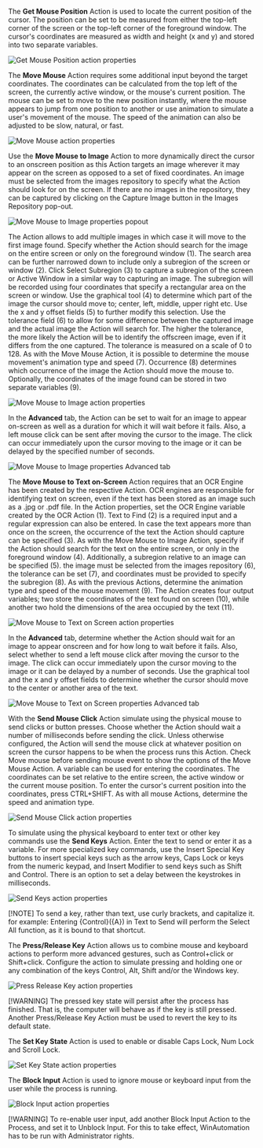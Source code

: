 The **Get Mouse Position** Action is used to locate the current position of the cursor. The position can be set to be measured from either the top-left corner of the screen or the top-left corner of the foreground window. The cursor's coordinates are measured as width and height (x and y) and stored into two separate variables. 

![Get Mouse Position action properties](..\media\Get-Mouse-Position-action-properties.png)

The **Move Mouse** Action requires some additional input beyond the target coordinates. The coordinates can be calculated from the top left of the screen, the currently active window, or the mouse's current position. The mouse can be set to move to the new position instantly, where the mouse appears to jump from one position to another or use animation to simulate a user's movement of the mouse. The speed of the animation can also be adjusted to be slow, natural, or fast.

![Move Mouse action properties](..\media\Move-Mouse-action-properties.png)

Use the **Move Mouse to Image** Action to more dynamically direct the cursor to an onscreen position as this Action targets an image wherever it may appear on the screen as opposed to a set of fixed coordinates. An image must be selected from the images repository to specify what the Action should look for on the screen. If there are no images in the repository, they can be captured by clicking on the Capture Image button in the Images Repository pop-out.

![Move Mouse to Image properties popout](..\media\Move-Mouse-to-Image-properties-popout.png)

The Action allows to add multiple images in which case it will move to the first image found. Specify whether the Action should search for the image on the entire screen or only on the foreground window (1). The search area can be further narrowed down to include only a subregion of the screen or window (2). Click Select Subregion (3) to capture a subregion of the screen or Active Window in a similar way to capturing an image. The subregion will be recorded using four coordinates that specify a rectangular area on the screen or window. Use the graphical tool (4) to determine which part of the image the cursor should move to; center, left, middle, upper right etc. Use the x and y offset fields (5) to further modify this selection. Use the tolerance field (6) to allow for some difference between the captured image and the actual image the Action will search for. The higher the tolerance, the more likely the Action will be to identify the offscreen image, even if it differs from the one captured. The tolerance is measured on a scale of 0 to 128. As with the Move Mouse Action, it is possible to determine the mouse movement's animation type and speed (7). Occurrence (8) determines which occurrence of the image the Action should move the mouse to. Optionally, the coordinates of the image found can be stored in two separate variables (9).

![Move Mouse to Image action properties](..\media\Move-Mouse-to-Image-action-properties.png)

In the **Advanced** tab, the Action can be set to wait for an image to appear on-screen as well as a duration for which it will wait before it fails. Also, a left mouse click can be sent after moving the cursor to the image. The click can occur immediately upon the cursor moving to the image or it can be delayed by the specified number of seconds.
 
![Move Mouse to Image properties Advanced tab](..\media\Move-Mouse-to-Image-properties-Advanced-tab.png)

The **Move Mouse to Text on-Screen** Action requires that an OCR Engine has been created by the respective Action. OCR engines are responsible for identifying text on screen, even if the text has been stored as an image such as a .jpg or .pdf file. In the Action properties, set the OCR Engine variable created by the OCR Action (1). Text to Find (2) is a required input and a regular expression can also be entered. In case the text appears more than once on the screen, the occurrence of the text the Action should capture can be specified (3). As with the Move Mouse to Image Action, specify if the Action should search for the text on the entire screen, or only in the foreground window (4). Additionally, a subregion relative to an image can be specified (5). the image must be selected from the images repository (6), the tolerance can be set (7), and coordinates must be provided to specify the subregion (8). As with the previous Actions, determine the animation type and speed of the mouse movement (9). The Action creates four output variables; two store the coordinates of the text found on screen (10), while another two hold the dimensions of the area occupied by the text (11).

![Move Mouse to Text on Screen action properties](..\media\Move-Mouse-to-Text-on-Screen-action-properties.png)

In the **Advanced** tab, determine whether the Action should wait for an image to appear onscreen and for how long to wait before it fails. Also, select whether to send a left mouse click after moving the cursor to the image. The click can occur immediately upon the cursor moving to the image or it can be delayed by a number of seconds. Use the graphical tool and the x and y offset fields to determine whether the cursor should move to the center or another area of the text. 
 

![Move Mouse to Text on Screen properties Advanced tab](..\media\Move-Mouse-to-Text-on-Screen-properties-Advanced-tab.png)

With the **Send Mouse Click** Action simulate using the physical mouse to send clicks or button presses. Choose whether the Action should wait a number of milliseconds before sending the click. Unless otherwise configured, the Action will send the mouse click at whatever position on screen the cursor happens to be when the process runs this Action. Check Move mouse before sending mouse event to show the options of the Move Mouse Action. A variable can be used for entering the coordinates. The coordinates can be set relative to the entire screen, the active window or the current mouse position. To enter the cursor's current position into the coordinates, press CTRL+SHIFT. As with all mouse Actions, determine the speed and animation type.
 
![Send Mouse Click action properties](..\media\Send-Mouse-Click-action-properties.png)

To simulate using the physical keyboard to enter text or other key commands use the **Send Keys** Action. Enter the text to send or enter it as a variable. For more specialized key commands, use the Insert Special Key buttons to insert special keys such as the arrow keys, Caps Lock or keys from the numeric keypad, and Insert Modifier to send keys such as Shift and Control. There is an option to set a delay between the keystrokes in milliseconds. 

![Send Keys action properties](..\media\Send-Keys-action-properties.png)

[!NOTE]
To send a key, rather than text, use curly brackets, and capitalize it.
for example: Entering {Control}({A}) in Text to Send will perform the Select All function, as it is bound to that shortcut.

The **Press/Release Key** Action allows us to combine mouse and keyboard actions to perform more advanced gestures, such as Control+click or Shift+click. Configure the action to simulate pressing and holding one or any combination of the keys Control, Alt, Shift and/or the Windows key.

![Press Release Key action properties](..\media\Press-Release-Key-action-properties.png)

[!WARNING]
The pressed key state will persist after the process has finished. That is, the computer will behave as if the key is still pressed. Another Press/Release Key Action must be used to revert the key to its default state.

The **Set Key State** Action is used to enable or disable Caps Lock, Num Lock and Scroll Lock.

![Set Key State action properties](..\media\Set-Key-State-action-properties.png)

The **Block Input** Action is used to ignore mouse or keyboard input from the user while the process is running.

![Block Input action properties](..\media\Block-Input-action-properties.png)
 
[!WARNING]
To re-enable user input, add another Block Input Action to the Process, and set it to Unblock Input. For this to take effect, WinAutomation has to be run with Administrator rights.